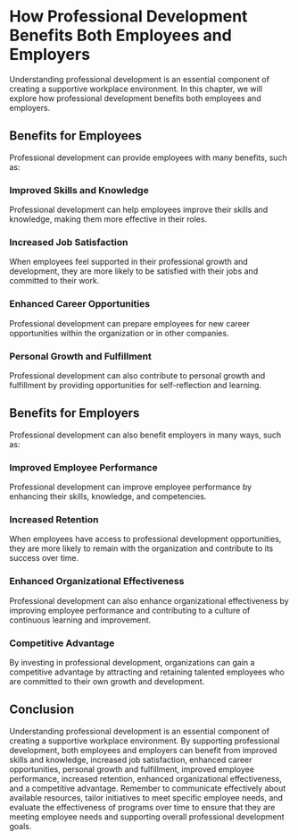 How Professional Development Benefits Both Employees and Employers
=====================================================================================================================

Understanding professional development is an essential component of creating a supportive workplace environment. In this chapter, we will explore how professional development benefits both employees and employers.

Benefits for Employees
----------------------

Professional development can provide employees with many benefits, such as:

### Improved Skills and Knowledge

Professional development can help employees improve their skills and knowledge, making them more effective in their roles.

### Increased Job Satisfaction

When employees feel supported in their professional growth and development, they are more likely to be satisfied with their jobs and committed to their work.

### Enhanced Career Opportunities

Professional development can prepare employees for new career opportunities within the organization or in other companies.

### Personal Growth and Fulfillment

Professional development can also contribute to personal growth and fulfillment by providing opportunities for self-reflection and learning.

Benefits for Employers
----------------------

Professional development can also benefit employers in many ways, such as:

### Improved Employee Performance

Professional development can improve employee performance by enhancing their skills, knowledge, and competencies.

### Increased Retention

When employees have access to professional development opportunities, they are more likely to remain with the organization and contribute to its success over time.

### Enhanced Organizational Effectiveness

Professional development can also enhance organizational effectiveness by improving employee performance and contributing to a culture of continuous learning and improvement.

### Competitive Advantage

By investing in professional development, organizations can gain a competitive advantage by attracting and retaining talented employees who are committed to their own growth and development.

Conclusion
----------

Understanding professional development is an essential component of creating a supportive workplace environment. By supporting professional development, both employees and employers can benefit from improved skills and knowledge, increased job satisfaction, enhanced career opportunities, personal growth and fulfillment, improved employee performance, increased retention, enhanced organizational effectiveness, and a competitive advantage. Remember to communicate effectively about available resources, tailor initiatives to meet specific employee needs, and evaluate the effectiveness of programs over time to ensure that they are meeting employee needs and supporting overall professional development goals.
